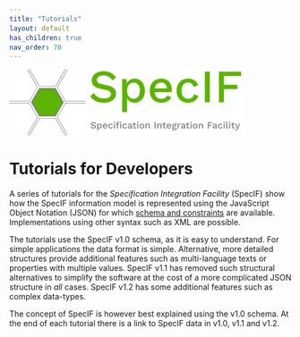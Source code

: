 ```yaml
---
title: "Tutorials"
layout: default
has_children: true
nav_order: 70
---
```


![SpecIF logo](../assets/logos/SpecIF-Logo-120.png)

# Tutorials for Developers

A series of tutorials for the *Specification Integration Facility* (SpecIF) show how the SpecIF information model 
is represented using the JavaScript Object Notation (JSON) for which 
<a href="https://github.com/GfSE/SpecIF-Schema" target="_blank">schema and constraints</a> are available. 
Implementations using other syntax such as XML are possible.

The tutorials use the SpecIF v1.0 schema, as it is easy to understand. For simple applications the data format is simple. 
Alternative, more detailed structures provide additional features such as multi-language texts or properties with multiple values.
SpecIF v1.1 has removed such structural alternatives to simplify the software at the cost of a more complicated JSON structure in _all_ cases.
SpecIF v1.2 has some additional features such as complex data-types. 

The concept of SpecIF is however best explained using the v1.0 schema. At the end of each tutorial there is a link to SpecIF data in v1.0, v1.1 and v1.2.

<!-- 
1. [Very Simple Model using ReqIF](./v1.0/10_Very-Simple-Model-using-ReqIF.md)
1. [Requirement List (Excel)]() *(in preparation)*
1. [Multiple revisions]() *(in preparation)*
1. [Class Inheritance]() *(in preparation)*
1. [SpecIF class vs. dcterms:type]() *(in preparation)*
1. [Very Simple Model (BPMN)]() *(in preparation)*
1. [Very Simple Model (SysML)]() *(in preparation)* 
-->


